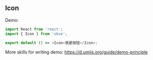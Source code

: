## Icon

Demo:

```js
import React from 'react';
import { Icon } from 'okve';

export default () => <Icon>我是按钮</Icon>;
```

More skills for writing demo: https://d.umijs.org/guide/demo-principle
